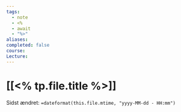 ```yaml
---
tags:
  - note
  - <%
  - await
  - "%>"
aliases: 
completed: false
course: 
Lecture:
---
```

# [[<% tp.file.title %>]]
Sidst ændret: `=dateformat(this.file.mtime, "yyyy-MM-dd - HH:mm")`


